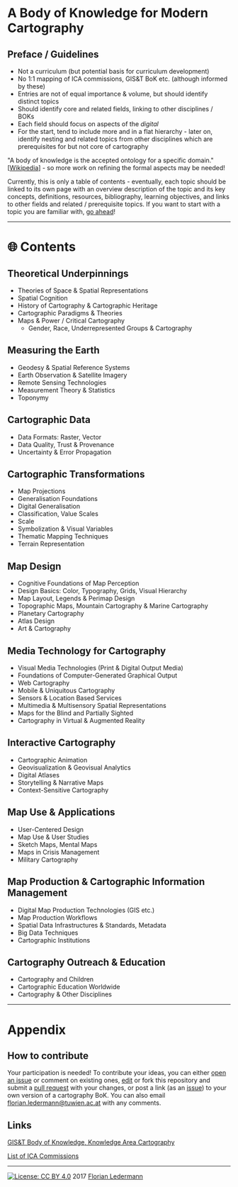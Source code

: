 # A Body of Knowledge for Modern Cartography


## Preface / Guidelines

- Not a curriculum (but potential basis for curriculum development)
- No 1:1 mapping of ICA commissions, GIS&T BoK etc. (although informed by these)
- Entries are not of equal importance & volume, but should identify distinct topics
- Should identify core and related fields, linking to other disciplines / BOKs
- Each field should focus on aspects of the *digital*
- For the start, tend to include more and in a flat hierarchy - later on, identify nesting and related topics from other disciplines which are prerequisites for but not core of cartography

"A body of knowledge is the accepted ontology for a specific domain." [[Wikipedia](https://en.wikipedia.org/wiki/Body_of_knowledge)] - so more work on refining the formal aspects may be needed!

Currently, this is only a table of contents - eventually, each topic should be linked to its own page with an overview description of the topic and its key concepts, definitions, resources, bibliography, learning objectives, and links to other fields and related / prerequisite topics. If you want to start with a topic you are familiar with, [go ahead](#how-to-contribute)!

----

# :globe_with_meridians: Contents


## Theoretical Underpinnings

- Theories of Space & Spatial Representations
- Spatial Cognition
- History of Cartography & Cartographic Heritage
- Cartographic Paradigms & Theories
- Maps & Power / Critical Cartography
  - Gender, Race, Underrepresented Groups & Cartography


## Measuring the Earth

- Geodesy & Spatial Reference Systems
- Earth Observation & Satellite Imagery
- Remote Sensing Technologies
- Measurement Theory & Statistics
- Toponymy


## Cartographic Data

- Data Formats: Raster, Vector
- Data Quality, Trust & Provenance
- Uncertainty & Error Propagation


## Cartographic Transformations

- Map Projections
- Generalisation Foundations
- Digital Generalisation
- Classification, Value Scales
- Scale
- Symbolization & Visual Variables
- Thematic Mapping Techniques
- Terrain Representation


## Map Design

- Cognitive Foundations of Map Perception
- Design Basics: Color, Typography, Grids, Visual Hierarchy
- Map Layout, Legends & Perimap Design
- Topographic Maps, Mountain Cartography & Marine Cartography
- Planetary Cartography
- Atlas Design
- Art & Cartography


## Media Technology for Cartography

- Visual Media Technologies (Print & Digital Output Media)
- Foundations of Computer-Generated Graphical Output
- Web Cartography
- Mobile & Uniquitous Cartography
- Sensors & Location Based Services
- Multimedia & Multisensory Spatial Representations
- Maps for the Blind and Partially Sighted
- Cartography in Virtual & Augmented Reality


## Interactive Cartography

- Cartographic Animation
- Geovisualization & Geovisual Analytics
- Digital Atlases
- Storytelling & Narrative Maps
- Context-Sensitive Cartography


## Map Use & Applications

- User-Centered Design
- Map Use & User Studies
- Sketch Maps, Mental Maps
- Maps in Crisis Management
- Military Cartography


## Map Production & Cartographic Information Management

- Digital Map Production Technologies (GIS etc.)
- Map Production Workflows
- Spatial Data Infrastructures & Standards, Metadata
- Big Data Techniques
- Cartographic Institutions


## Cartography Outreach & Education

- Cartography and Children
- Cartographic Education Worldwide
- Cartography & Other Disciplines

----

# Appendix

## How to contribute

Your participation is needed! To contribute your ideas, you can either [open an issue](https://github.com/floledermann/bok-modern-cartography/issues) or comment on existing ones, [edit](https://github.com/floledermann/bok-modern-cartography/edit/master/README.md) or fork this repository and submit a [pull request](https://github.com/floledermann/bok-modern-cartography/compare) with your changes, or post a link (as an [issue](https://github.com/floledermann/bok-modern-cartography/issues)) to your own version of a cartography BoK. You can also email florian.ledermann@tuwien.ac.at with any comments.

## Links

[GIS&T Body of Knowledge, Knowledge Area Cartography](http://gistbok.ucgis.org/all-topics?term_node_tid_depth=97)

[List of ICA Commissions](http://icaci.org/commissions/)

<!---
## Contributors

Name | Email | Twitter | Institution
---  |---    |---      |---
Florian Ledermann | florian.ledermann@tuwien.ac.at | [@floledermann](http://twitter.com/floledermann) | [TU Wien FB Kartographie](http://cartography.tuwien.ac.at/)

--->

----

[![License: CC BY 4.0](https://licensebuttons.net/l/by/4.0/80x15.png)](https://creativecommons.org/licenses/by/4.0/) 2017 [Florian Ledermann](http://twitter.com/floledermann)
<!--- & [Contributors](#contributors) --->
